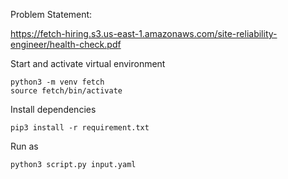 Problem Statement:

https://fetch-hiring.s3.us-east-1.amazonaws.com/site-reliability-engineer/health-check.pdf

Start and activate virtual environment
```
python3 -m venv fetch
source fetch/bin/activate
```

Install dependencies
```
pip3 install -r requirement.txt
```

Run as
```
python3 script.py input.yaml
```